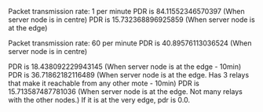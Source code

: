 Packet transmission rate: 1 per minute
PDR is 84.11552346570397 (When server node is in centre)
PDR is 15.732368896925859 (When server node is at the edge)

Packet transmission rate: 60 per minute
PDR is 40.89576113036524   (When server node is in centre)

PDR is 18.438092229943145  (When server node is at the edge - 10min)
PDR is 36.71862182116489   (When server node is at the edge. Has 3 relays that make it reachable from any other mote - 10min)
PDR is 15.713587487781036   (When server node is at the edge. Not many relays with the other nodes.)
If it is at the very edge, pdr is 0.0.

